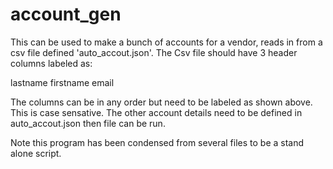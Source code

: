 # account_gen
This can be used to make a bunch of accounts for a vendor, reads in from a csv file
defined 'auto_accout.json'. The Csv file should have 3 header columns labeled as:

lastname firstname email

The columns can be in any order but need to be labeled as shown above. This is
case sensative.
The other account details need to be defined in auto_accout.json then file can be run.

Note this program has been condensed from several files to be a stand alone script.
